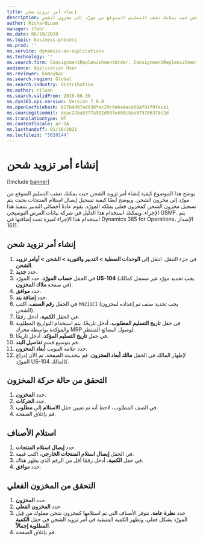 ```yaml
---
title: إنشاء أمر تزويد شحن
description: يوضح هذا الموضوع كيفية إنشاء أمر تزويد الشحن حيث يمكنك تعقب التسليم المتوقع من مورّد إلى مخزون الشحن.
author: RichardLuan
manager: tfehr
ms.date: 08/19/2019
ms.topic: business-process
ms.prod: ''
ms.service: dynamics-ax-applications
ms.technology: ''
ms.search.form: ConsignmentReplenishmentOrder, ConsignmentReplenishmentOrderCreate, InventTrans, ConsignmentDraftReplenishmentOrderJournal, InventOnhandMovement, InventOnhandItem, InventItemIdLookupSimple, ConsignmentProductReceiptJournal, ConsignmentReplenishmentOrderLineQuantity
audience: Application User
ms.reviewer: kamaybac
ms.search.region: Global
ms.search.industry: Distribution
ms.author: riluan
ms.search.validFrom: 2016-06-30
ms.dyn365.ops.version: Version 7.0.0
ms.openlocfilehash: b27b4d87add38fac29c9eba4ace08af91f9faca1
ms.sourcegitcommit: deac22ba5377a912d93fe408c5ae875706378c2d
ms.translationtype: HT
ms.contentlocale: ar-SA
ms.lasthandoff: 01/16/2021
ms.locfileid: "5020144"
---
```

# <a name="create-a-consignment-replenishment-order"></a>إنشاء أمر تزويد شحن

[!include [banner](../../includes/banner.md)]

يوضح هذا الموضوع كيفية إنشاء أمر تزويد الشحن حيث يمكنك تعقب التسليم المتوقع من مورّد إلى مخزون الشحن. ويوضح أيضًا كيفية تسجيل إيصال استلام المنتجات بحيث يتم تسجيل مخزون الشحن كمخزون فعلي يملكه المورّد. يقوم عادةً أخصائي التدبير بتنفيذ هذا الإجراء. ويمكنك استخدام هذا الدليل في شركة بيانات العرض التوضيحي USMF. يتم استخدام هذا الإجراء لميزة تمت إضافتها في Dynamics 365 for Operations، الإصدار 1611.

## <a name="create-a-consignment-replenishment-order"></a>إنشاء أمر تزويد شحن
1. في جزء التنقل، انتقل إلى **الوحدات النمطية > التدبير والتوريد > الشحن > أوامر تزويد الشحن‬**.
2. حدد **جديد**.
3. في الحقل **حساب المورّد**، حدد المورّد **US-104** (يجب تحديد مورّد غير مسجل كمالك في صفحة **ملاك المخزون**). 
4. حدد **موافق**.
5. حدد **إضافة بند**.
6. في الحقل **رقم الصنف**، اكتب `M9211CI` (يجب تحديد صنف تم إعداده لمخزون الشحن).
7. في الحقل **الكمية**، أدخل رقمًا.
8. في حقل **‏‫تاريخ التسليم المطلوب‬‬**، أدخل تاريخًا. يتم استخدام التواريخ المطلوبة والمؤكدة بواسطة محرك MRP لوصول البضائع المنتظر.  
9. في حقل **‏‫تاريخ التسليم المؤكد‬**، أدخل تاريخًا.
10. قم بتوسيع قسم **تفاصيل البند**.
11. حدد علامة التبويب **أبعاد المخزون**.
12. لإظهار المالك في الحقل **مالك أبعاد المخزون**، قم بتحديث الصفحة. تم الآن إدراج المورّد US-104 كالمالك.  

## <a name="check-the-inventory-transaction-status"></a>التحقق من حالة حركة المخزون
1. حدد **المخزون**.
2. حدد **الحركات**.
3. في الصف المطلوب، لاحظ أنه تم تعيين حقل **الاستلام** إلى **مطلوب‬**.  
4. قم بإغلاق الصفحة.

## <a name="receive-items"></a>استلام الأصناف
1. حدد **إيصال استلام المنتجات**.
2. في الحقل **إيصال استلام المنتجات الخارجي‬**، اكتب قيمة.
3. في حقل **الكمية**، أدخل رقمًا أقل من الرقم الذي يظهر هناك. 
4. حدد **موافق**.

## <a name="check-the-on-hand-inventory"></a>التحقق من المخزون الفعلي
1. حدد **المخزون**.
2. حدد **المخزون الفعلي**.
3. حدد **نظرة عامة**. تتوفر الأصناف التي تم استلامها كمخزون شحن مملوك من قِبل المورّد بشكل فعلي. وتظهر الكمية المتبقية في أمر تزويد الشحن في حقل **الكمية المطلوبة إجمالاً‬**.  
4. قم بإغلاق الصفحة.

